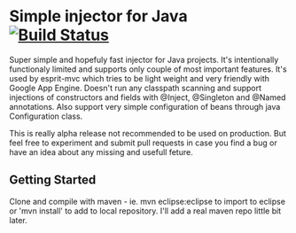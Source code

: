 # Simple injector for Java [![Build Status](https://travis-ci.org/espr-it/injector.svg?branch=master)](https://travis-ci.org/espr-it/injector)

Super simple and hopefuly fast injector for Java projects. It's intentionally functionaly limited and supports only couple of most important features. It's used by esprit-mvc which tries to be light weight and very friendly with Google App Engine. Doesn't run any classpath scanning and support injections of constructors and fields with @Inject, @Singleton and @Named annotations. Also support very simple configuration of beans through java Configuration class.

This is really alpha release not recommended to be used on production. But feel free to experiment and submit pull requests in case you find a bug or have an idea about any missing and usefull feture.

## Getting Started

Clone and compile with maven - ie. mvn eclipse:eclipse to import to eclipse or 'mvn install' to add to local repository. I'll add a real maven repo little bit later.
